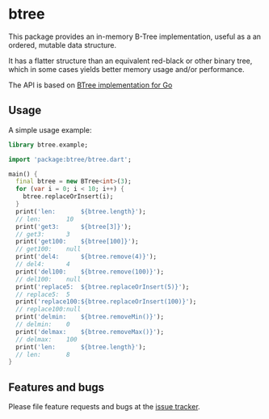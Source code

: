 # btree

This package provides an in-memory B-Tree implementation, useful as a
an ordered, mutable data structure.

It has a flatter structure than an equivalent red-black or other binary tree,
which in some cases yields better memory usage and/or performance.

The API is based on [BTree implementation for Go][btree-go]

[btree-go]: https://godoc.org/github.com/google/btree

## Usage

A simple usage example:

```dart
library btree.example;

import 'package:btree/btree.dart';

main() {
  final btree = new BTree<int>(3);
  for (var i = 0; i < 10; i++) {
    btree.replaceOrInsert(i);
  }
  print('len:       ${btree.length}');
  // len:       10
  print('get3:      ${btree[3]}');
  // get3:      3
  print('get100:    ${btree[100]}');
  // get100:    null
  print('del4:      ${btree.remove(4)}');
  // del4:      4
  print('del100:    ${btree.remove(100)}');
  // del100:    null
  print('replace5:  ${btree.replaceOrInsert(5)}');
  // replace5:  5
  print('replace100:${btree.replaceOrInsert(100)}');
  // replace100:null
  print('delmin:    ${btree.removeMin()}');
  // delmin:    0
  print('delmax:    ${btree.removeMax()}');
  // delmax:    100
  print('len:       ${btree.length}');
  // len:       8
}
```

## Features and bugs

Please file feature requests and bugs at the [issue tracker][tracker].

[tracker]: https://github.com/kseo/btree/issues
